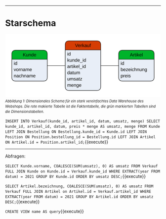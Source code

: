 ___
# Starschema

 ![Simple Shop Database (OLTP)](./assets/olap_simple_shop_database.svg)
<i style="font-size: 80%">Abbildung 1: Dimensionales Schema für ein stark vereinfachtes Data Warehouse des Webshops. Die rote makierte Tabelle ist die Faktentabelle, die grün markierten Tabellen sind die Dimensionstabellen.</i>

`INSERT INTO Verkauf(kunde_id, artikel_id, datum, umsatz, menge)
SELECT kunde_id, artikel_id, datum, preis * menge AS umsatz, menge FROM Kunde
LEFT JOIN Bestellung ON Bestellung.kunde_id = Kunde.id
LEFT JOIN Position ON Position.bestellung_id = Bestellung.id
LEFT JOIN Artikel ON Artikel.id = Position.artikel_id;`{{execute}}

---

Abfragen:

`SELECT Kunde.vorname, COALESCE(SUM(umsatz), 0) AS umsatz FROM Verkauf
FULL JOIN Kunde on Kunde.id = Verkauf.kunde_id
WHERE EXTRACT(year FROM datum) = 2021
GROUP BY Kunde.id
ORDER BY umsatz DESC;`{{execute}}

`SELECT Artikel.bezeichnung, COALESCE(SUM(umsatz), 0) AS umsatz FROM Verkauf
FULL JOIN Artikel on Artikel.id = Verkauf.artikel_id
WHERE EXTRACT(year FROM datum) = 2021
GROUP BY Artikel.id
ORDER BY umsatz DESC;`{{execute}}

`CREATE VIEW name AS query`{{execute}}